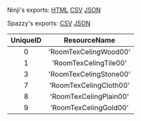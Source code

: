 Ninji's exports: [HTML](https://wuffs.org/acnh/bcsv_140/html/RoomCeilingParam.html) [CSV](https://wuffs.org/acnh/bcsv_140/csv/RoomCeilingParam.csv) [JSON](https://wuffs.org/acnh/bcsv_140/json/RoomCeilingParam.json)

Spazzy's exports: [CSV](https://github.com/McSpazzy/acnh-csv/blob/master/RoomCeilingParam.csv) [JSON](https://github.com/McSpazzy/acnh-json/blob/master/RoomCeilingParam.json)

| UniqueID | ResourceName |
|:--:|:--:|
| 0 | 'RoomTexCelingWood00' | 
| 1 | 'RoomTexCelingTile00' | 
| 3 | 'RoomTexCelingStone00' | 
| 7 | 'RoomTexCelingCloth00' | 
| 8 | 'RoomTexCelingPlain00' | 
| 9 | 'RoomTexCelingGold00' | 
